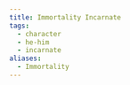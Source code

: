 ```yaml
---
title: Immortality Incarnate
tags:
  - character
  - he-him
  - incarnate
aliases:
  - Immortality
---
```

